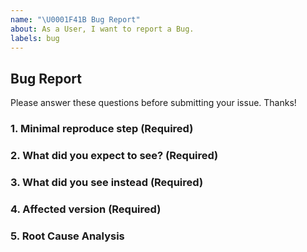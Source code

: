 ```yaml
---
name: "\U0001F41B Bug Report"
about: As a User, I want to report a Bug.
labels: bug
---
```


## Bug Report

Please answer these questions before submitting your issue. Thanks!

### 1. Minimal reproduce step (Required)

<!-- a step by step guide for reproducing the bug. -->

### 2. What did you expect to see? (Required)

### 3. What did you see instead (Required)

### 4. Affected version (Required)

<!-- v3.0.0, v4.0.0, etc -->

### 5. Root Cause Analysis

<!-- should be filled by the investigator before it's closed -->
